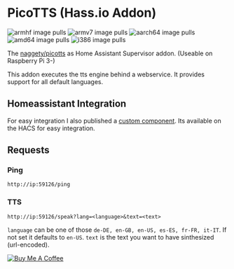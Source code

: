 # PicoTTS (Hass.io Addon)
![armhf image pulls](https://img.shields.io/docker/pulls/poeschl/hassio-picotts-armhf?label=docker%20pulls%20%28armhf%29)
![armv7 image pulls](https://img.shields.io/docker/pulls/poeschl/hassio-picotts-armv7?label=docker%20pulls%20%28armv7%29)
![aarch64 image pulls](https://img.shields.io/docker/pulls/poeschl/hassio-picotts-aarch64?label=docker%20pulls%20%28aarch64%29)
![amd64 image pulls](https://img.shields.io/docker/pulls/poeschl/hassio-picotts-amd64?label=docker%20pulls%20%28amd64%29)
![i386 image pulls](https://img.shields.io/docker/pulls/poeschl/hassio-picotts-i386?label=docker%20pulls%20%28i386%29)

The [naggety/picotts](https://github.com/naggety/picotts) as Home Assistant Supervisor addon. (Useable on Raspberry Pi 3-)

This addon executes the tts engine behind a webservice. It provides support for all default languages.

## Homeassistant Integration

For easy integration I also published a [custom component](https://github.com/Poeschl/Remote-PicoTTS).
Its available on the HACS for easy integration.

## Requests

### Ping

```
http://ip:59126/ping
```

### TTS

```
http://ip:59126/speak?lang=<language>&text=<text>
```

`language` can be one of those `de-DE, en-GB, en-US, es-ES, fr-FR, it-IT`. If not set it defaults to `en-US`.
`text` is the text you want to have sinthesized (url-encoded).

[![Buy Me A Coffee](https://img.shields.io/badge/Buy%20me%20a%20coffee-%23d32f2f?logo=buy-me-a-coffee&style=for-the-badge&logoColor=white)](https://www.buymeacoffee.com/Poeschl)
